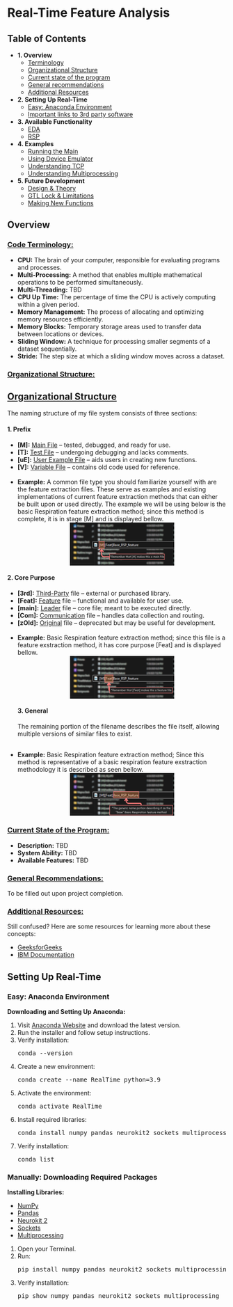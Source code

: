 <!DOCTYPE html>
<html lang="en">
<body>
<h1>Real-Time Feature Analysis</h1>
<h2>Table of Contents</h2>
<ul>
    <li><strong>1. Overview</strong>
        <ul>
            <li><a href="#Terminology">Terminology</a></li>
            <li><a href="#Organizational_Structure">Organizational Structure</a></li>
            <li><a href="#Current_State">Current state of the program</a></li>
            <li><a href="#General_Recommendations">General recommendations</a></li>
            <li><a href="#Resources">Additional Resources</a></li>
        </ul>
    </li>
    <li><strong>2. Setting Up Real-Time</strong>
        <ul>
            <li><a href="#Easy: Anaconda Environment">Easy: Anaconda Environment</a></li>
            <li><a href="#Third_Party_Links">Important links to 3rd party software</a></li>
        </ul>
    </li>
    <li><strong>3. Available Functionality</strong>
        <ul>
            <li><a href="#EDA">EDA</a></li>
            <li><a href="#RSP">RSP</a></li>
        </ul>
    </li>
    <li><strong>4. Examples</strong>
        <ul>
            <li><a href="#Running_Main">Running the Main</a></li>
            <li><a href="#Device_Emulator">Using Device Emulator</a></li>
            <li><a href="#Understanding_TCP">Understanding TCP</a></li>
            <li><a href="#Multiprocessing">Understanding Multiprocessing</a></li>
        </ul>
    </li>
    <li><strong>5. Future Development</strong>
        <ul>
            <li><a href="#Design_Theory">Design & Theory</a></li>
            <li><a href="#GTL_Lock_Limitations">GTL Lock & Limitations</a></li>
            <li><a href="#New_Functions">Making New Functions</a></li>
        </ul>
    </li>
</ul>
<h2>Overview</h2>
<h3 id="Terminology"><u>Code Terminology:</u></h3>
<ul>
    <li><strong>CPU:</strong> The brain of your computer, responsible for evaluating programs and processes.</li>
    <li><strong>Multi-Processing:</strong> A method that enables multiple mathematical operations to be performed simultaneously.</li>
    <li><strong>Multi-Threading:</strong> TBD</li>
    <li><strong>CPU Up Time:</strong> The percentage of time the CPU is actively computing within a given period.</li>
    <li><strong>Memory Management:</strong> The process of allocating and optimizing memory resources efficiently.</li>
    <li><strong>Memory Blocks:</strong> Temporary storage areas used to transfer data between locations or devices.</li>
    <li><strong>Sliding Window:</strong> A technique for processing smaller segments of a dataset sequentially.</li>
    <li><strong>Stride:</strong> The step size at which a sliding window moves across a dataset.</li>
</ul>
    
<h3 id="#Organizational_Structure"><u>Organizational Structure:</u></h3>
<h2><u>Organizational Structure</u></h2>
    <p>The naming structure of my file system consists of three sections:</p>
    <h4>1. Prefix</h4>
    <ul>
        <li><strong>[M]:</strong> <u>Main File</u> – tested, debugged, and ready for use.</li>
        <li><strong>[T]:</strong> <u>Test File</u> – undergoing debugging and lacks comments.</li>
        <li><strong>[uE]:</strong> <u>User Example File</u> – aids users in creating new functions.</li>
        <li><strong>[V]:</strong> <u>Variable File</u> – contains old code used for reference.</li>
        <br>
        <li><strong>Example:</strong> A common file type you should familiarize yourself with are the feature extraction files. These serve as examples and existing implementations of current feature extraction methods that can either be built upon or used directly. The example we will be using below is the basic Respiration feature extraction method; since this method is complete, it is in stage [M] and is displayed bellow.</li>
        <div style="display: flex; justify-content: center;">
            <img src="https://github.com/Ben2260/RealTimePhysio/raw/main/Project%201%3A%20Real%20Time/Prefix%20name%20file%20Example.png" 
                 alt="Prefix Name File Example" 
                 style="width: 50%; height: auto;">
        </div>
    </ul>
    <h4>2. Core Purpose</h4>
    <ul>
        <li><strong>[3rd]:</strong> <u>Third-Party</u> file – external or purchased library.</li>
        <li><strong>[Feat]:</strong> <u>Feature</u> file – functional and available for user use.</li>
        <li><strong>[main]:</strong> <u>Leader</u> file – core file; meant to be executed directly.</li>
        <li><strong>[Com]:</strong> <u>Communication</u> file – handles data collection and routing.</li>
        <li><strong>[zOld]:</strong> <u>Original</u> file – deprecated but may be useful for development.</li>
        <br>
        <li><strong>Example:</strong> Basic Respiration feature extraction method; since this file is a feature exstraction method, it has core purpose [Feat] and is displayed bellow.</li>
        <div style="display: flex; justify-content: center;">
            <img src="https://github.com/Ben2260/RealTimePhysio/blob/main/Project%201%3A%20Real%20Time/Core%20name%20file%20Example.png" 
                 alt="Prefix Name File Example" 
                 style="width: 50%; height: auto;">
        </div>
    <h4>3. General</h4>
    <p>The remaining portion of the filename describes the file itself, allowing multiple versions of similar files to exist.</p>
            <br>
            <li><strong>Example:</strong> Basic Respiration feature extraction method; Since this method is representative of a basic respiration feature exstraction methodology it is described as seen bellow.</li>
        <div style="display: flex; justify-content: center;">
            <img src="https://github.com/Ben2260/RealTimePhysio/blob/main/Project%201%3A%20Real%20Time/Generic%20name%20file%20Example.png" 
                 alt="Prefix Name File Example" 
                 style="width: 50%; height: auto;">
        </div>
</ul>
<h3 id="#Current_State"><u>Current State of the Program:</u></h3>
<ul>
    <li><strong>Description:</strong> TBD</li>
    <li><strong>System Ability:</strong> TBD</li>
    <li><strong>Available Features:</strong> TBD</li>
</ul>
<h3 id="#General_Recommendations"><u>General Recommendations:</u></h3>
<p>To be filled out upon project completion.</p>
<h3 id="Resources"><u>Additional Resources:</u></h3>
<p>Still confused? Here are some resources for learning more about these concepts:</p>
<ul>
    <li><a href="https://www.geeksforgeeks.org/">GeeksforGeeks</a></li>
    <li><a href="https://www.ibm.com/docs/en">IBM Documentation</a></li>
</ul>
<h2>Setting Up Real-Time</h2>
    <h3>Easy: Anaconda Environment</h3>
    <p><strong>Downloading and Setting Up Anaconda:</strong></p>
    <ol>
        <li>Visit <a href="https://www.anaconda.com/">Anaconda Website</a> and download the latest version.</li>
        <li>Run the installer and follow setup instructions.</li>
        <li>Verify installation:
            <pre>conda --version</pre>
        </li>
        <li>Create a new environment:
            <pre>conda create --name RealTime python=3.9</pre>
        </li>
        <li>Activate the environment:
            <pre>conda activate RealTime</pre>
        </li>
        <li>Install required libraries:
            <pre>conda install numpy pandas neurokit2 sockets multiprocessing</pre>
        </li>
        <li>Verify installation:
            <pre>conda list</pre>
        </li>
    </ol>
    <h3>Manually: Downloading Required Packages</h3>
    <p><strong>Installing Libraries:</strong></p>
    <ul>
        <li><a href="https://numpy.org/">NumPy</a></li>
        <li><a href="https://pandas.pydata.org/">Pandas</a></li>
        <li><a href="https://neuropsychology.github.io/NeuroKit/">Neurokit 2</a></li>
        <li><a href="https://docs.python.org/3/library/socket.html">Sockets</a></li>
        <li><a href="https://docs.python.org/3/library/multiprocessing.html">Multiprocessing</a></li>
    </ul>
    <ol>
        <li>Open your Terminal.</li>
        <li>Run:
            <pre>pip install numpy pandas neurokit2 sockets multiprocessing</pre>
        </li>
        <li>Verify installation:
            <pre>pip show numpy pandas neurokit2 sockets multiprocessing</pre>
        </li>
    </ol>

</body>
</html>
